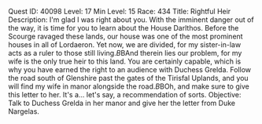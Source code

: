 Quest ID: 40098
Level: 17
Min Level: 15
Race: 434
Title: Rightful Heir
Description: I'm glad I was right about you. With the imminent danger out of the way, it is time for you to learn about the House Darlthos. Before the Scourge ravaged these lands, our house was one of the most prominent houses in all of Lordaeron. Yet now, we are divided, for my sister-in-law acts as a ruler to those still living.$B$BAnd therein lies our problem, for my wife is the only true heir to this land. You are certainly capable, which is why you have earned the right to an audience with Duchess Grelda. Follow the road south of Glenshire past the gates of the Tirisfal Uplands, and you will find my wife in manor alongside the road.$B$BOh, and make sure to give this letter to her. It's a... let's say, a recommendation of sorts.
Objective: Talk to Duchess Grelda in her manor and give her the letter from Duke Nargelas.
